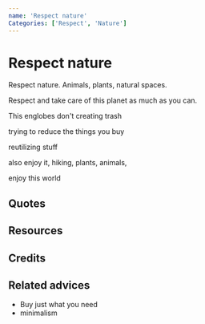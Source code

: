 ```yaml
---
name: 'Respect nature'
Categories: ['Respect', 'Nature']
---
```

# Respect nature

Respect nature. Animals, plants, natural spaces.

Respect and take care of this planet as much as you can.

This englobes don't creating trash

trying to reduce the things you buy

reutilizing stuff

also enjoy it, hiking, plants, animals,

enjoy this world

## Quotes

## Resources

## Credits

## Related advices

- Buy just what you need
- minimalism
